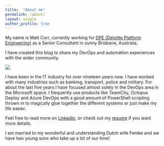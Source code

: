```yaml
---
title:  "About me"
permalink: /about/ 
layout: single
author_profile: true
---
```


My name is Matt Corr, currently working for [DPE (Deloitte Platform Engineering)](https://www2.deloitte.com/au/en/pages/technology/solutions/deloitte-platform-engineering.html) as a Senior Consultant in sunny Brisbane, Australia.

I have created this blog to share my DevOps and automation experiences with the wider community. 

![](https://blog-ii-images.s3-ap-southeast-2.amazonaws.com/general/mcorr_med-01.jpg)

I have been in the IT industry for over nineteen years now. I have worked with many industries such as banking, transport, police and military. For about the last five years I have focused almost solely in the DevOps area in the Microsoft space. I frequently use products like TeamCity, Octopus Deploy and Azure DevOps with a good amount of PowerShell scripting thrown in to magically glue together the different systems or just make my life easier.

Feel free to read more on [Linkedin](http://au.linkedin.com/in/mattcorr/), or check out my [resume](https://github.com/mattcorr/resume/blob/master/matt-corr-resume.md) if you want more details.

I am married to my wonderful and understanding Dutch wife Femke and we have two young sons who take up a lot of our time!




